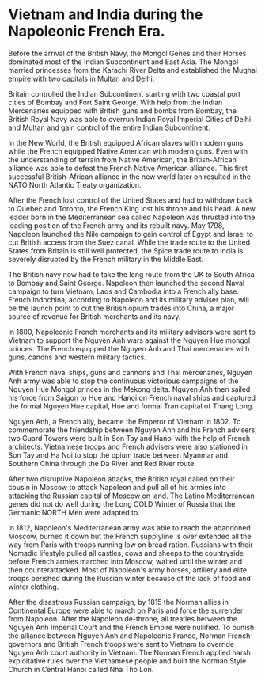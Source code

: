 
# Vietnam and India during the Napoleonic French Era.

Before the arrival of the British Navy, the Mongol Genes and their Horses dominated most of the Indian Subcontinent and East Asia. The Mongol married princesses from the Karachi River Delta and established the Mughal empire with two capitals in Multan and Delhi. 

Britain controlled the Indian Subcontinent starting with two coastal port cities of Bombay and Fort Saint George. With help from the Indian Mercenaries equipped with British guns and bombs from Bombay, the British Royal Navy was able to overrun Indian Royal Imperial Cities of Delhi and Multan and gain control of the entire Indian Subcontinent. 

In the New World, the British equipped African slaves with modern guns while the French equipped Native American with modern guns. Even with the understanding of terrain from Native American, the British-African alliance was able to defeat the French Native American alliance. This first successful British-African alliance in the new world later on resulted in the NATO North Atlantic Treaty organization.  

After the French lost control of the United States and had to withdraw back to Quebec and Toronto, the French King lost his throne and his head. A new leader born in the Mediterranean sea called Napoleon was thrusted into the leading position of the French army and its rebuilt navy. May 1798, Napoleon launched the Nile campaign to gain control of Egypt and Israel to cut British access from the Suez canal.  While the trade route to the United States from Britain is still well protected, the Spice trade route to India is severely disrupted by the French military in the Middle East.

The British navy now had to take the long route from the UK to South Africa to Bombay and Saint George. Napoleon then launched the second Naval campaign to turn Vietnam, Laos and Cambodia into a French ally base. French Indochina, according to Napoleon and its military adviser plan, will be the launch point to cut the British opium trades into China, a major source of revenue for British merchants and its navy. 

In 1800, Napoleonic French merchants and its military advisors were sent to Vietnam to support the Nguyen Anh wars against the Nguyen Hue mongol princes. The French equipped the Nguyen Anh and Thai mercenaries with guns, canons and western military tactics. 

With French naval ships, guns and cannons and Thai mercenaries, Nguyen Anh army was able to stop the continuous victorious campaigns of the Nguyen Hue Mongol princes in the Mekong delta. Nguyen Anh then sailed his force from Saigon to Hue and Hanoi on French naval ships and captured the formal Nguyen Hue capital, Hue and formal Tran capital of Thang Long. 

Nguyen Anh, a French ally, became the Emperor of Vietnam in 1802. To commemorate the friendship between Nguyen Anh and his French advisers, two Guard Towers were built in Son Tay and Hanoi with the help of French architects. Vietnamese troops and French advisers were also stationed in Son Tay and Ha Noi to stop the opium trade between Myanmar and Southern China through the Da River and Red River route. 

After two disruptive Napoleon attacks, the British royal called on their cousin in Moscow to attack Napoleon and pull all of his armies into attacking the Russian capital of Moscow on land. The Latino Mediterranean genes did not do well during the Long COLD Winter of Russia that the Germanic NORTH Men were adapted to. 

In 1812, Napoleon's Mediterranean army was able to reach the abandoned Moscow, burned it down but the French supplyline is over extended all the way from Paris with troops running low on bread ration. Russians with their Nomadic lifestyle pulled all castles, cows and sheeps to the countryside before French armies marched into Moscow, waited until the winter and then counterattacked. Most of Napoleon's army horses, artillery and elite troops perished during the Russian winter because of the lack of food and winter clothing. 

After the disastrous Russian campaign, by 1815 the Norman allies in Continental Europe were able to march on Paris and force the surrender from Napoleon. After the Napoleon de-throne, all treaties between the Nguyen Anh Imperial Court and the French Empire were nullified. To punish the alliance between Nguyen Anh and Napoleonic France, Norman French governors and British French troops were sent to Vietnam to override Nguyen Anh court authority in Vietnam. The Norman French applied harsh exploitative rules over the Vietnamese people and built the Norman Style Church in Central Hanoi called Nha Tho Lon. 
